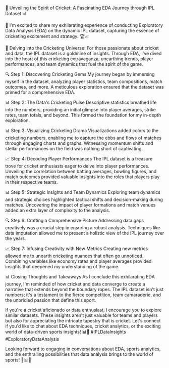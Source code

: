 🏏 Unveiling the Spirit of Cricket: A Fascinating EDA Journey through IPL Dataset 📊

👋 I'm excited to share my exhilarating experience of conducting Exploratory Data Analysis (EDA) on the dynamic IPL dataset, capturing the essence of cricketing excitement and strategy. 🏆📈

📌 Delving into the Cricketing Universe:
For those passionate about cricket and data, the IPL dataset is a goldmine of insights. Through EDA, I've dived into the heart of this cricketing extravaganza, unearthing trends, player performances, and team dynamics that fuel the spirit of the game.

🔍 Step 1: Discovering Cricketing Gems
My journey began by immersing myself in the dataset, analyzing player statistics, team compositions, match outcomes, and more. A meticulous exploration ensured that the dataset was primed for a comprehensive EDA.

📊 Step 2: The Data's Cricketing Pulse
Descriptive statistics breathed life into the numbers, providing an initial glimpse into player averages, strike rates, team totals, and beyond. This formed the foundation for my in-depth exploration.

📊 Step 3: Visualizing Cricketing Drama
Visualizations added colors to the cricketing numbers, enabling me to capture the ebbs and flows of matches through engaging charts and graphs. Witnessing momentum shifts and stellar performances on the field was nothing short of captivating.

📈 Step 4: Decoding Player Performances
The IPL dataset is a treasure trove for cricket enthusiasts eager to delve into player performances. Unveiling the correlation between batting averages, bowling figures, and match outcomes provided valuable insights into the roles that players play in their respective teams.

📊 Step 5: Strategic Insights and Team Dynamics
Exploring team dynamics and strategic choices highlighted tactical shifts and decision-making during matches. Uncovering the impact of player formations and match venues added an extra layer of complexity to the analysis.

🔍 Step 6: Crafting a Comprehensive Picture
Addressing data gaps creatively was a crucial step in ensuring a robust analysis. Techniques like data imputation allowed me to present a holistic view of the IPL journey over the years.

📈 Step 7: Infusing Creativity with New Metrics
Creating new metrics allowed me to unearth cricketing nuances that often go unnoticed. Combining variables like economy rates and player averages provided insights that deepened my understanding of the game.

📊 Closing Thoughts and Takeaways
As I conclude this exhilarating EDA journey, I'm reminded of how cricket and data converge to create a narrative that extends beyond the boundary ropes. The IPL dataset isn't just numbers; it's a testament to the fierce competition, team camaraderie, and the unbridled passion that define this sport.

If you're a cricket aficionado or data enthusiast, I encourage you to explore similar datasets. These insights aren't just valuable for teams and players but also for appreciating the intricate tapestry that is cricket. Let's connect if you'd like to chat about EDA techniques, cricket analytics, or the exciting world of data-driven sports insights! 📊🏏 #IPLDataInsights #ExploratoryDataAnalysis

Looking forward to engaging in conversations about EDA, sports analytics, and the enthralling possibilities that data analysis brings to the world of sports! 🚀📊🤝




